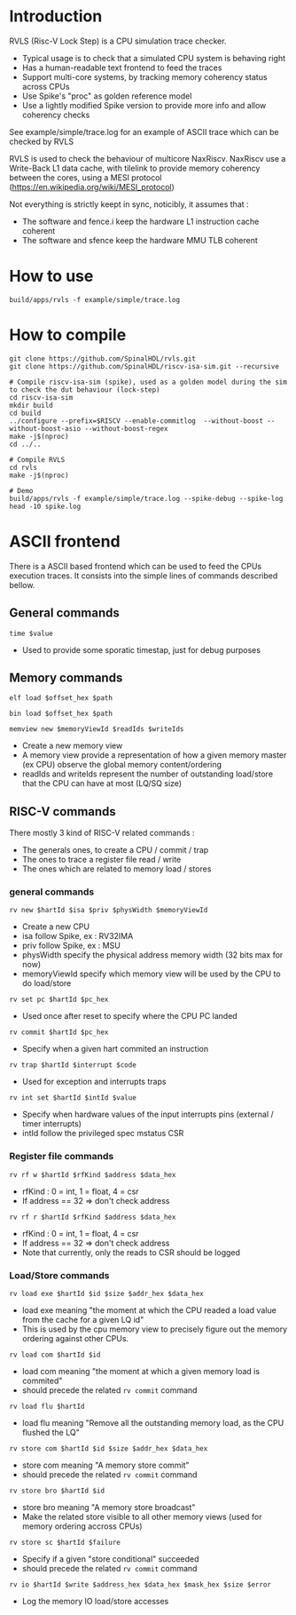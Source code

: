 # Introduction

RVLS (Risc-V Lock Step) is a CPU simulation trace checker.
- Typical usage is to check that a simulated CPU system is behaving right
- Has a human-readable text frontend to feed the traces
- Support multi-core systems, by tracking memory coherency status across CPUs
- Use Spike's "proc" as golden reference model
- Use a lightly modified Spike version to provide more info and allow coherency checks

See example/simple/trace.log for an example of ASCII trace which can be checked by RVLS

RVLS is used to check the behaviour of multicore NaxRiscv. 
NaxRiscv use a Write-Back L1 data cache, with tilelink to provide memory coherency between the cores, using a MESI protocol (https://en.wikipedia.org/wiki/MESI_protocol)

Not everything is strictly keept in sync, noticibly, it assumes that :
- The software and fence.i  keep the hardware L1 instruction cache coherent
- The software and sfence keep the hardware MMU TLB coherent

# How to use

```shell
build/apps/rvls -f example/simple/trace.log
```

# How to compile

```shell
git clone https://github.com/SpinalHDL/rvls.git
git clone https://github.com/SpinalHDL/riscv-isa-sim.git --recursive

# Compile riscv-isa-sim (spike), used as a golden model during the sim to check the dut behaviour (lock-step)
cd riscv-isa-sim
mkdir build
cd build
../configure --prefix=$RISCV --enable-commitlog  --without-boost --without-boost-asio --without-boost-regex
make -j$(nproc)
cd ../..

# Compile RVLS
cd rvls
make -j$(nproc)

# Demo
build/apps/rvls -f example/simple/trace.log --spike-debug --spike-log
head -10 spike.log
```
   
# ASCII frontend

There is a ASCII based frontend which can be used to feed the CPUs execution traces.
It consists into the simple lines of commands described bellow. 

## General commands

`time $value`
- Used to provide some sporatic timestap, just for debug purposes

## Memory commands

`elf load $offset_hex $path`

`bin load $offset_hex $path`

`memview new $memoryViewId $readIds $writeIds`
- Create a new memory view
- A memory view provide a representation of how a given memory master (ex CPU) observe the global memory content/ordering
- readIds and writeIds represent the number of outstanding load/store that the CPU can have at most (LQ/SQ size)


## RISC-V commands

There mostly 3 kind of RISC-V related commands :
- The generals ones, to create a CPU / commit / trap
- The ones to trace a register file read / write
- The ones which are related to memory load / stores

### general commands

`rv new $hartId $isa $priv $physWidth $memoryViewId`
- Create a new CPU
- isa follow Spike, ex : RV32IMA
- priv follow Spike, ex : MSU
- physWidth specify the physical address memory width (32 bits max for now)
- memoryViewId specify which memory view will be used by the CPU to do load/store

`rv set pc $hartId $pc_hex`
- Used once after reset to specify where the CPU PC landed

`rv commit $hartId $pc_hex`
- Specify when a given hart commited an instruction

`rv trap $hartId $interrupt $code`
- Used for exception and interrupts traps

`rv int set $hartId $intId $value`
- Specify when hardware values of the input interrupts pins (external / timer interrupts)
- intId follow the privileged spec mstatus CSR 

### Register file commands 

`rv rf w $hartId $rfKind $address $data_hex`
- rfKind : 0 = int, 1 = float, 4 = csr 
- If address == 32 => don't check address

`rv rf r $hartId $rfKind $address $data_hex`
- rfKind : 0 = int, 1 = float, 4 = csr 
- If address == 32 => don't check address
- Note that currently, only the reads to CSR should be logged

### Load/Store commands
`rv load exe $hartId $id $size $addr_hex $data_hex`
- load exe meaning "the moment at which the CPU readed a load value from the cache for a given LQ id"
- This is used by the cpu memory view to precisely figure out the memory ordering against other CPUs.

`rv load com $hartId $id`
- load com meaning "the moment at which a given memory load is commited"
- should precede the related `rv commit` command

`rv load flu $hartId`
- load flu meaning "Remove all the outstanding memory load, as the CPU flushed the LQ"

`rv store com $hartId $id $size $addr_hex $data_hex`
- store com meaning "A memory store commit"
- should precede the related `rv commit` command

`rv store bro $hartId $id`
- store bro meaning "A memory store broadcast"
- Make the related store visible to all other memory views (used for memory ordering accross CPUs)

`rv store sc $hartId $failure`
- Specify if a given "store conditional" succeeded
- should precede the related `rv commit` command

`rv io $hartId $write $address_hex $data_hex $mask_hex $size $error`
- Log the memory IO load/store accesses
